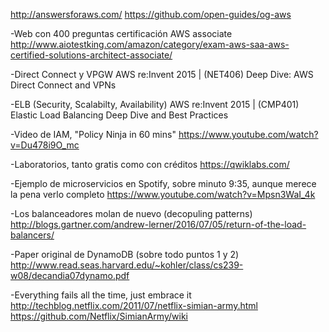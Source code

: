http://answersforaws.com/
https://github.com/open-guides/og-aws

-Web con 400 preguntas certificación AWS associate
http://www.aiotestking.com/amazon/category/exam-aws-saa-aws-certified-solutions-architect-associate/

-Direct Connect y VPGW
AWS re:Invent 2015 | (NET406) Deep Dive: AWS Direct Connect and VPNs

-ELB (Security, Scalabilty, Availability)
AWS re:Invent 2015 | (CMP401) Elastic Load Balancing Deep Dive and Best Practices

-Video de IAM, "Policy Ninja in 60 mins"
https://www.youtube.com/watch?v=Du478i9O_mc

-Laboratorios, tanto gratis como con créditos
https://qwiklabs.com/

-Ejemplo de microservicios en Spotify, sobre minuto 9:35, aunque merece la pena verlo completo
https://www.youtube.com/watch?v=Mpsn3WaI_4k

-Los balanceadores molan de nuevo (decopuling patterns)
http://blogs.gartner.com/andrew-lerner/2016/07/05/return-of-the-load-balancers/

-Paper original de DynamoDB (sobre todo puntos 1 y 2)
http://www.read.seas.harvard.edu/~kohler/class/cs239-w08/decandia07dynamo.pdf

-Everything fails all the time, just embrace it
http://techblog.netflix.com/2011/07/netflix-simian-army.html
https://github.com/Netflix/SimianArmy/wiki
